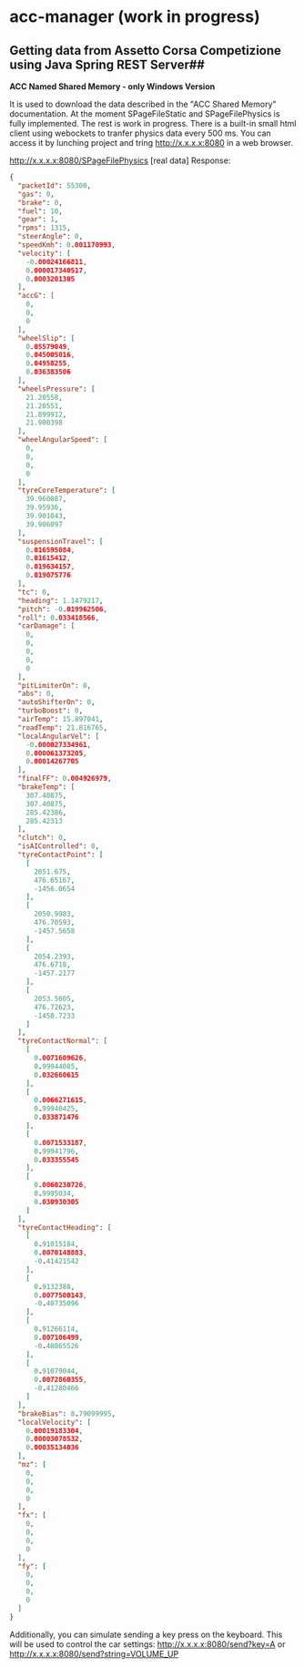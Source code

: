 # acc-manager (work in progress)
## Getting data from Assetto Corsa Competizione using Java Spring REST Server##
**ACC Named Shared Memory - only Windows Version**

It is used to download the data described in the "ACC Shared Memory" documentation. At the moment SPageFileStatic and SPageFilePhysics is fully implemented. The rest is work in progress. 
There is a built-in small html client using webockets to tranfer physics data every 500 ms. You can access it by lunching project and tring http://x.x.x.x:8080 in a web browser.

http://x.x.x.x:8080/SPageFilePhysics [real data]
Response:
```json
{
  "packetId": 55300,
  "gas": 0,
  "brake": 0,
  "fuel": 10,
  "gear": 1,
  "rpms": 1315,
  "steerAngle": 0,
  "speedKmh": 0.001170993,
  "velocity": [
    -0.00024166811,
    0.000017340517,
    0.0003201305
  ],
  "accG": [
    0,
    0,
    0
  ],
  "wheelSlip": [
    0.05579049,
    0.045005016,
    0.04958255,
    0.036383506
  ],
  "wheelsPressure": [
    21.20558,
    21.20551,
    21.899912,
    21.900398
  ],
  "wheelAngularSpeed": [
    0,
    0,
    0,
    0
  ],
  "tyreCoreTemperature": [
    39.960087,
    39.95936,
    39.901043,
    39.906097
  ],
  "suspensionTravel": [
    0.016595084,
    0.01615412,
    0.019634157,
    0.019075776
  ],
  "tc": 0,
  "heading": 1.1479217,
  "pitch": -0.019962506,
  "roll": 0.033418566,
  "carDamage": [
    0,
    0,
    0,
    0,
    0
  ],
  "pitLimiterOn": 0,
  "abs": 0,
  "autoShifterOn": 0,
  "turboBoost": 0,
  "airTemp": 15.897041,
  "roadTemp": 21.816765,
  "localAngularVel": [
    -0.000027334961,
    0.000061373205,
    0.00014267705
  ],
  "finalFF": 0.004926979,
  "brakeTemp": [
    307.40875,
    307.40875,
    285.42386,
    285.42313
  ],
  "clutch": 0,
  "isAIControlled": 0,
  "tyreContactPoint": [
    [
      2051.675,
      476.65167,
      -1456.0654
    ],
    [
      2050.9983,
      476.70593,
      -1457.5658
    ],
    [
      2054.2393,
      476.6718,
      -1457.2177
    ],
    [
      2053.5605,
      476.72623,
      -1458.7233
    ]
  ],
  "tyreContactNormal": [
    [
      0.0071609626,
      0.99944085,
      0.032660615
    ],
    [
      0.0066271615,
      0.99940425,
      0.033871476
    ],
    [
      0.0071533187,
      0.99941796,
      0.033355545
    ],
    [
      0.0060230726,
      0.9995034,
      0.030930305
    ]
  ],
  "tyreContactHeading": [
    [
      0.91015184,
      0.0070148883,
      -0.41421542
    ],
    [
      0.9132388,
      0.0077500143,
      -0.40735096
    ],
    [
      0.91266114,
      0.007106499,
      -0.40865526
    ],
    [
      0.91079044,
      0.0072860355,
      -0.41280466
    ]
  ],
  "brakeBias": 0.79099995,
  "localVelocity": [
    0.00019183304,
    0.00003078532,
    0.00035134036
  ],
  "mz": [
    0,
    0,
    0,
    0
  ],
  "fx": [
    0,
    0,
    0,
    0
  ],
  "fy": [
    0,
    0,
    0,
    0
  ]
}
```

Additionally, you can simulate sending a key press on the keyboard. This will be used to control the car settings:
http://x.x.x.x:8080/send?key=A
or
http://x.x.x.x:8080/send?string=VOLUME_UP

